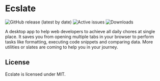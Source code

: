 # Ecslate

![GitHub release (latest by date)](https://img.shields.io/github/v/release/sprakash57/ecslate)
![Active issues](https://img.shields.io/github/issues-raw/sprakash57/ecslate?color=red)
![Downloads](https://img.shields.io/github/downloads/sprakash57/ecslate/total?style=social)

A desktop app to help web developers to achieve all daily chores at single place. It saves you from opening multiple tabs in your browser to perform 
tasks like formatting, executing code snippets and comparing data. More utilities or slates are coming to help you in your journey.

## License

Ecslate is licensed under MIT.
